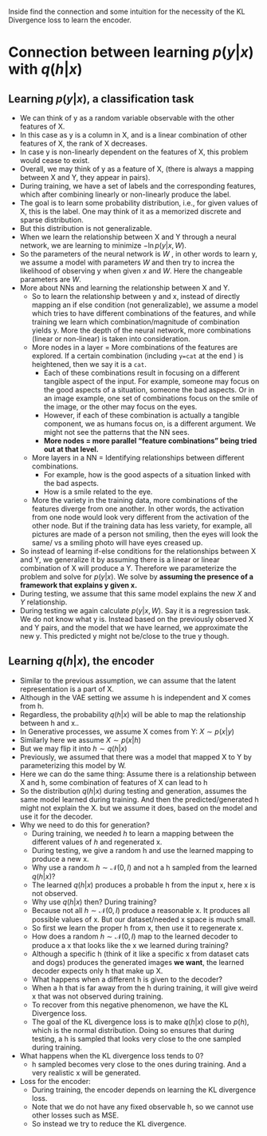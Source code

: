 Inside find the connection and some intuition for the necessity of the KL Divergence loss to learn the encoder. 
# Connection between learning $p(y|x)$ with $q(h|x)$

## Learning $p(y|x)$, a classification task

- We can think of y as a random variable observable with the other features of X.
- In this case as y is a column in X, and is a linear combination of other features of X, the rank of X decreases.
- In case y is non-linearly dependent on the features of X, this problem would cease to exist.
- Overall, we may think of y as a feature of X, (there is always a mapping between X and Y, they appear in pairs).
- During training, we have a set of labels and the corresponding features, which after combining linearly or non-linearly produce the label.
- The goal is to learn some probability distribution, i.e., for given values of X, this is the label. One may think of it as a memorized discrete and sparse distribution.
- But this distribution is not generalizable.
- When we learn the relationship between X and Y through a neural network, we are learning to minimize $- \ln p(y|x,W)$.
- So the parameters of the neural network is $W$ , in other words to learn y, we assume a model with parameters $W$ and then try to increa the likelihood of observing y when given $x$ and $W$. Here the changeable parameters are $W$.
- More about NNs and learning the relationship between X and Y.
    - So to learn the relationship between y and x, instead of directly mapping an if else condition (not generalizable), we assume a model which tries to have different combinations of the features, and while training we learn which combination/magnitude of combination yields y. More the depth of the neural network, more combinations (linear or non-linear) is taken into consideration.
    - More nodes in a layer = More combinations of the features are explored. If a certain combination (including `y=cat` at the end ) is heightened, then we say it is a `cat`.
        - Each of these combinations result in focusing on a different tangible aspect of the input. For example, someone may focus on the good aspects of a situation, someone the bad aspects. Or in an image example, one set of combinations focus on the smile of the image, or the other may focus on the eyes.
        - However, if each of these combination is actually a tangible component, we as humans focus on, is a different argument. We might not see the patterns that the NN sees.
        - **More nodes = more parallel “feature combinations” being tried out at that level.**
    - More layers in a NN = Identifying relationships between different combinations.
        - For example, how is the good aspects of a situation linked with the bad aspects.
        - How is a smile related to the eye.
    - More the variety in the training data, more combinations of the features diverge from one another. In other words, the activation from one node would look very different from the activation of the other node. But if the training data has less variety, for example, all pictures are made of a person not smiling, then the eyes will look the same/ vs a smiling photo will have eyes creased up.
- So instead of learning if-else conditions for the relationships between X and Y, we generalize it by assuming there is a linear or linear combination of X will produce a Y. Therefore we parameterize the problem and solve for $p(y|x)$. We solve by **assuming the presence of a framework that explains y given x.**
- During testing, we assume that this same model explains the new $X$ and $Y$ relationship.
- During testing we again calculate $p(y|x,W)$. Say it is a regression task. We do not know what y is. Instead based on the previously observed X and Y pairs, and the model that we have learned, we approximate the new y. This predicted y might not be/close to the true y though.

## Learning $q(h|x)$, the encoder

- Similar to the previous assumption, we can assume that the latent representation is a part of X.
- Although in the VAE setting we assume h is independent and X comes from h.
- Regardless, the probability $q(h|x)$ will be able to map the relationship between h and x..
- In Generative processes, we assume X comes from Y: $X \sim p(x|y)$
- Similarly here we assume $X \sim p(x|h)$
- But we may flip it into $h \sim q(h|x)$
- Previously, we assumed that there was a model that mapped X to Y by parameterizing this model by W.
- Here we can do the same thing: Assume there is a relationship between X and h, some combination of features of X can lead to h
- So the distribution $q(h|x)$ during testing and generation, assumes the same model learned during training. And then the predicted/generated h might not explain the X. but we assume it does, based on the model and use it for the decoder.
- Why we need to do this for generation?
    - During training, we needed $h$ to learn a mapping between the different values of $h$ and regenerated x.
    - During testing, we give a random h and use the learned mapping to produce a new x.
    - Why use a random $h \sim \mathcal{N}(0, I)$ and not a h sampled from the learned $q(h|x)$?
    - The learned $q(h|x)$ produces a probable h from the input x, here x is not observed.
    - Why use $q(h|x)$ then? During training?
    - Because not all $h \sim \mathcal{N}(0, I)$ produce a reasonable x. It produces all possible values of x. But our dataset/needed x space is much small.
    - So first we learn the proper h from x, then use it to regenerate x.
    - How does a random $h \sim \mathcal{N}(0, I)$ map to the learned decoder to produce a x that looks like the x we learned during training?
    - Although a specific h (think of it like a specific x from dataset cats and dogs) produces the generated images **we want**, the learned decoder expects only h that make up X.
    - What happens when a different h is given to the decoder?
    - When a h that is far away from the h during training, it will give weird x that was not observed during training.
    - To recover from this negative phenomenon, we have the KL Divergence loss.
    - The goal of the KL divergence loss is to make $q(h|x)$ close to $p(h)$, which is the normal distribution. Doing so ensures that during testing, a h is sampled that looks very close to the one sampled during training.
- What happens when the KL divergence loss tends to 0?
    - h sampled becomes very close to the ones during training. And a very realistic x will be generated.
- Loss for the encoder:
	- During training, the encoder depends on learning the KL divergence loss. 
	- Note that we do not have any fixed observable h, so we cannot use other losses such as MSE. 
	- So instead we try to reduce the KL divergence. 
